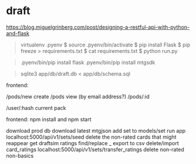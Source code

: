 # draft

https://blog.miguelgrinberg.com/post/designing-a-restful-api-with-python-and-flask

> virtualenv .pyenv
$ source .pyenv/bin/activate
$ pip install Flask
$ pip freeze > requirements.txt
$ cat requirements.txt
$ python run.py



> .pyenv/bin/pip install flask
> .pyenv/bin/pip install mtgsdk

> sqlite3 app/db/draft.db < app/db/schema.sql


frontend:

/pods/new create
/pods view (by email address?)
/pods/:id

/user/:hash current pack


frontend: npm install and npm start


download prod db
download latest mtgjson
add set to models/set
run app
localhost:5000/api/v1/sets/seed
delete the non-rated cards that might reappear
get draftsim ratings
find/replace _
export to csv
delete/import card_ratings
localhost:5000/api/v1/sets/transfer_ratings
delete non-rated non-basics